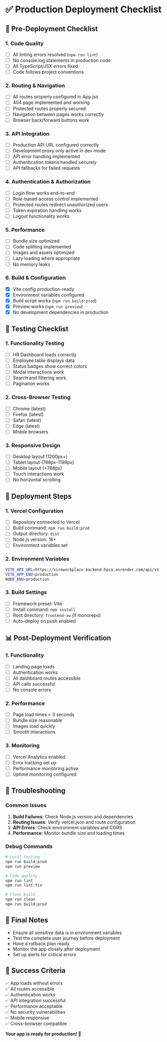 # ✅ Production Deployment Checklist

## 🚀 Pre-Deployment Checklist

### 1. Code Quality
- [ ] All linting errors resolved (`npm run lint`)
- [ ] No console.log statements in production code
- [ ] All TypeScript/JSX errors fixed
- [ ] Code follows project conventions

### 2. Routing & Navigation
- [ ] All routes properly configured in App.jsx
- [ ] 404 page implemented and working
- [ ] Protected routes properly secured
- [ ] Navigation between pages works correctly
- [ ] Browser back/forward buttons work

### 3. API Integration
- [ ] Production API URL configured correctly
- [ ] Development proxy only active in dev mode
- [ ] API error handling implemented
- [ ] Authentication tokens handled securely
- [ ] API fallbacks for failed requests

### 4. Authentication & Authorization
- [ ] Login flow works end-to-end
- [ ] Role-based access control implemented
- [ ] Protected routes redirect unauthorized users
- [ ] Token expiration handling works
- [ ] Logout functionality works

### 5. Performance
- [ ] Bundle size optimized
- [ ] Code splitting implemented
- [ ] Images and assets optimized
- [ ] Lazy loading where appropriate
- [ ] No memory leaks

### 6. Build & Configuration
- [x] Vite config production-ready
- [x] Environment variables configured
- [x] Build script works (`npm run build:prod`)
- [x] Preview works (`npm run preview`)
- [x] No development dependencies in production

## 🧪 Testing Checklist

### 1. Functionality Testing
- [ ] HR Dashboard loads correctly
- [ ] Employee table displays data
- [ ] Status badges show correct colors
- [ ] Modal interactions work
- [ ] Search and filtering work
- [ ] Pagination works

### 2. Cross-Browser Testing
- [ ] Chrome (latest)
- [ ] Firefox (latest)
- [ ] Safari (latest)
- [ ] Edge (latest)
- [ ] Mobile browsers

### 3. Responsive Design
- [ ] Desktop layout (1200px+)
- [ ] Tablet layout (768px-1199px)
- [ ] Mobile layout (<768px)
- [ ] Touch interactions work
- [ ] No horizontal scrolling

## 🚀 Deployment Steps

### 1. Vercel Configuration
- [ ] Repository connected to Vercel
- [ ] Build command: `npm run build:prod`
- [ ] Output directory: `dist`
- [ ] Node.js version: 18+
- [ ] Environment variables set

### 2. Environment Variables
```bash
VITE_API_URL=https://vireworkplace-backend-hpca.onrender.com/api/v1
VITE_APP_ENV=production
NODE_ENV=production
```

### 3. Build Settings
- [ ] Framework preset: Vite
- [ ] Install command: `npm install`
- [ ] Root directory: `frontend-vw` (if monorepo)
- [ ] Auto-deploy on push enabled

## 📊 Post-Deployment Verification

### 1. Functionality
- [ ] Landing page loads
- [ ] Authentication works
- [ ] All dashboard routes accessible
- [ ] API calls successful
- [ ] No console errors

### 2. Performance
- [ ] Page load times < 3 seconds
- [ ] Bundle size reasonable
- [ ] Images load quickly
- [ ] Smooth interactions

### 3. Monitoring
- [ ] Vercel Analytics enabled
- [ ] Error tracking set up
- [ ] Performance monitoring active
- [ ] Uptime monitoring configured

## 🔧 Troubleshooting

### Common Issues
1. **Build Failures**: Check Node.js version and dependencies
2. **Routing Issues**: Verify vercel.json and route configuration
3. **API Errors**: Check environment variables and CORS
4. **Performance**: Monitor bundle size and loading times

### Debug Commands
```bash
# Local testing
npm run build:prod
npm run preview

# Code quality
npm run lint
npm run lint:fix

# Clean build
npm run clean
npm run build:prod
```

## 📝 Final Notes

- Ensure all sensitive data is in environment variables
- Test the complete user journey before deployment
- Have a rollback plan ready
- Monitor the app closely after deployment
- Set up alerts for critical errors

## 🎯 Success Criteria

✅ App loads without errors  
✅ All routes accessible  
✅ Authentication works  
✅ API integration successful  
✅ Performance acceptable  
✅ No security vulnerabilities  
✅ Mobile responsive  
✅ Cross-browser compatible  

**Your app is ready for production! 🚀**
